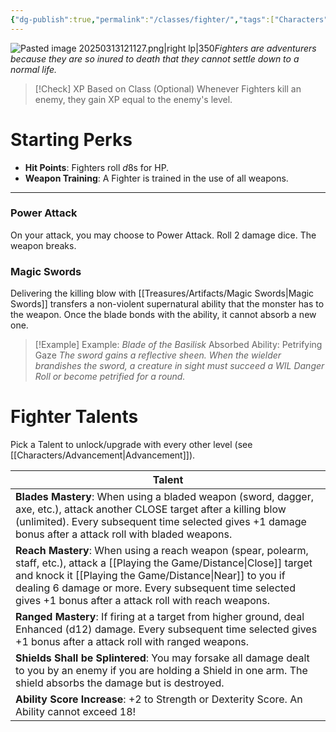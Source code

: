 ```yaml
---
{"dg-publish":true,"permalink":"/classes/fighter/","tags":["Characters"],"created":"2025-01-02T11:24:07.322-05:00","updated":"2025-03-16T15:00:36.659-04:00"}
---
```


![Pasted image 20250313121127.png|right lp|350](/img/user/zRSC/images/Pasted%20image%2020250313121127.png)*Fighters are adventurers because they are so inured to death that they cannot settle down to a normal life.*

>[!Check] XP Based on Class (Optional)
>Whenever Fighters kill an enemy, they gain XP equal to the enemy's level.
# Starting Perks
- **Hit Points**: Fighters roll $d8$s for HP. 
- **Weapon Training**: A Fighter is trained in the use of all weapons.

---
### Power Attack
On your attack, you may choose to Power Attack. Roll 2 damage dice. The weapon breaks.
### Magic Swords
Delivering the killing blow with [[Treasures/Artifacts/Magic Swords\|Magic Swords]] transfers a non-violent supernatural ability that the monster has to the weapon. Once the blade bonds with the ability, it cannot absorb a new one.
>[!Example] Example: *Blade of the Basilisk*
>Absorbed Ability: Petrifying Gaze
> *The sword gains a reflective sheen. When the wielder brandishes the sword, a creature in sight must succeed a WIL Danger Roll or become petrified for a round.*

# Fighter Talents
Pick a Talent to unlock/upgrade with every other level (see [[Characters/Advancement\|Advancement]]).

| Talent                                                                                                                                                                                                                                                                    |
| ------------------------------------------------------------------------------------------------------------------------------------------------------------------------------------------------------------------------------------------------------------------------- |
| **Blades Mastery**: When using a bladed weapon (sword, dagger, axe, etc.), attack another CLOSE target after a killing blow (unlimited). Every subsequent time selected gives +1 damage bonus after a attack roll with bladed weapons.                                    |
| **Reach Mastery**: When using a reach weapon (spear, polearm, staff, etc.), attack a [[Playing the Game/Distance\|Close]] target and knock it [[Playing the Game/Distance\|Near]] to you if dealing 6 damage or more. Every subsequent time selected gives +1 bonus after a attack roll with reach weapons. |
| **Ranged Mastery**: If firing at a target from higher ground, deal Enhanced (d12) damage. Every subsequent time selected gives +1 bonus after a attack roll with ranged weapons.                                                                                          |
| **Shields Shall be Splintered**: You may forsake all damage dealt to you by an enemy if you are holding a Shield in one arm. The shield absorbs the damage but is destroyed.                                                                                              |
| **Ability Score Increase**: +2 to Strength or Dexterity Score. An Ability cannot exceed 18!                                                                                                                                                                               |
